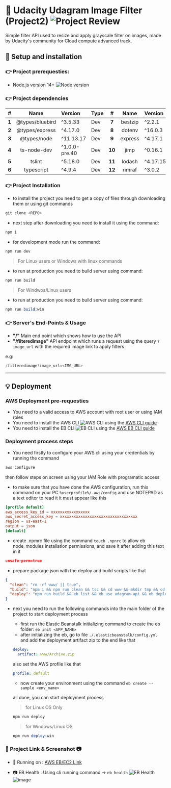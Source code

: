 # :rocket: Udacity Udagram Image Filter (Project2) ![Project Review](https://img.shields.io/badge/Review-PASSED-greensvg)

Simple filter API used to resize and apply grayscale filter on images, made by Udacity's community for Cloud compute advanced track.

## :book: Setup and installation

### :point_right: Project prerequesties:
  - Node.js version 14+ ![Node version](https://img.shields.io/badge/Node.js%20-%20v%2014+-greensvg)

### :point_right: Project dependencies

|# | Name | Version | Type | #| Name | Version | Type |
|:---:|:---:| :--- | :--- | :---: |:---:| :--- | :--- |
|**1** | @types/bluebird | ^3.5.33 | Dev |**7** | bestzip | ^2.2.1 | Dep |
|**2**| @types/express | ^4.17.0 | Dev | **8** | dotenv | ^16.0.3 | Dep |
|**3**| @types/node | ^11.13.17 | Dev | **9** | express | ^4.17.1 | Dep |
|**4**| ts-node-dev | ^1.0.0-pre.40 | Dev | **10** | jimp | ^0.16.1 | Dep |
|**5**| tslint | ^5.18.0 | Dev | **11** | lodash | ^4.17.15 | Dep |
|**6**| typescript | ^4.9.4 | Dev | **12**  | rimraf | ^3.0.2 | Dep |

### :point_right: Project Installation

- to install the project you need to get a copy of files through downloading them or using git commands
```s
git clone <REPO>
```
- next step after downloading you need to install it using the command:
```s
npm i
```
- for development mode run the command:
```s
npm run dev
```
> For Linux users or Windows with linux commands 

- to run at production you need to build server using command:
```s
npm run build
```
> For Windwos/Linux users

- to run at production you need to build server using command:
```s
npm run build:win
```

### :point_right: Server's End-Points & Usage

- **"/"** Main end point which shows how to use the API
- **"/filteredimage"** API endpoint which runs a request using the query `?image_url` with the required image link to apply filters

e.g:
```s
/filteredimage?image_url=<IMG_URL>
```
---
## :bulb: Deployment 

### AWS Deployment pre-requesties
- You need to a valid access to AWS account with root user or using IAM roles
- You need to install the AWS CLI ![AWS CLI](https://img.shields.io/badge/AWS%20CLI%20-%20Installed-greensvg) using the [AWS CLI guide](https://docs.aws.amazon.com/cli/latest/userguide/getting-started-install.html)
- You need to install the EB CLI ![EB CLI](https://img.shields.io/badge/EB%20CLI%20-%20Installed-greensvg) using the [AWS EB CLI guide](https://docs.aws.amazon.com/elasticbeanstalk/latest/dg/eb-cli3-install.html)

### Deployment process steps
- You need firstly to configure your AWS cli using your credentials by running the command
```s
aws configure
```
then follow steps on screen using your IAM Role with programatic access

- to make sure that you have done the AWS configuration, run this command on your PC `%userprofile%/.aws/config` and use NOTEPAD as a text editor to read it 
it must appear like this
```conf
[profile default]
aws_access_key_id = xxxxxxxxxxxxxxxxx
aws_secret_access_key = xxxxxxxxxxxxxxxxxxxxxxxxxxxxxxxxxx
region = us-east-1
output = json
[default]
```
- create .npmrc file using the command `touch .npnrc` to allow eb node_modules installation permissions, and save it after adding this text in it
```json
unsafe-perm=true
```
- prepare package.json with the deploy and build scripts like that
```json
{
  "clean": "rm -rf www/ || true",
  "build": "npm i && npm run clean && tsc && cd www && mkdir tmp && cd .. && cp -R .elasticbeanstalk www/.elasticbeanstalk && cp .npmrc www/.npmrc && cp package.json www/package.json && cd www && zip -r Archive.zip . && cd ..",
  "deploy": "npm run build && eb list && eb use udagram-api && eb deploy && eb setenv PORT=8080",
}
```
- next you need to run the following commands into the main folder of the project to start deployment process
  - first run the Elastic Beanstalk initializing command to create the eb folder: `eb init <APP_NAME>`
  - after initializing the eb, go to file `./.elasticbeanstalk/config.yml` and add the deployment artifact zip to the end like that
  ```yml
  deploy:
    artifact: www/Archive.zip
  ```
  also set the AWS profile like that
  ```yml
  profile: default
  ```
  - now create your environment using the command `eb create --sample <env_name>`

  all done, you can start deployment process 

  > for Linux OS Only
  ```s
  npm run deploy
  ```
  > for Windows/Linux OS
  ```s
  npm run deploy:win
  ```

### :link: Project Link & Screenshot :camera:

- :link: Running on : [AWS EB/EC2 Link](http://udagram-api.eba-wsgpqwxv.us-east-1.elasticbeanstalk.com/)


- :camera: EB Health : Using cli running command -> `eb health` ![EB Health](https://img.shields.io/badge/EB%20Health-%20OK-greensvg)
![image](https://user-images.githubusercontent.com/76433966/207643700-f5620bc5-1392-48cb-9e90-aba89060b8fa.png)